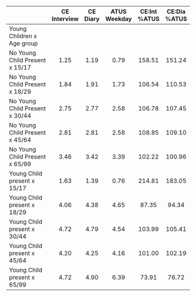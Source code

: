 
|                      | CE<br>Interview |  CE<br>Diary | ATUS<br>Weekday | CE:Int<br>%ATUS | CE:Dia<br>%ATUS |
| -------------------- | :----------: | :----------: | :----------: | :----------: | :----------: |
| Young Children x Age group |              |              |              |              |              |
| No Young Child Present x 15/17 |         1.25 |         1.19 |         0.79 |       158.51 |       151.24 |
| No Young Child Present x 18/29 |         1.84 |         1.91 |         1.73 |       106.54 |       110.53 |
| No Young Child Present x 30/44 |         2.75 |         2.77 |         2.58 |       106.78 |       107.45 |
| No Young Child Present x 45/64 |         2.81 |         2.81 |         2.58 |       108.85 |       109.10 |
| No Young Child Present x 65/99 |         3.46 |         3.42 |         3.39 |       102.22 |       100.96 |
| Young Child present x 15/17 |         1.63 |         1.39 |         0.76 |       214.81 |       183.05 |
| Young Child present x 18/29 |         4.06 |         4.38 |         4.65 |        87.35 |        94.34 |
| Young Child present x 30/44 |         4.72 |         4.79 |         4.54 |       103.99 |       105.41 |
| Young Child present x 45/64 |         4.20 |         4.25 |         4.16 |       101.00 |       102.19 |
| Young Child present x 65/99 |         4.72 |         4.90 |         6.39 |        73.91 |        76.72 |

